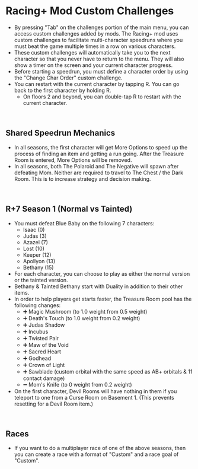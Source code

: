 # Racing+ Mod Custom Challenges

- By pressing "Tab" on the challenges portion of the main menu, you can access custom challenges added by mods. The Racing+ mod uses custom challenges to facilitate multi-character speedruns where you must beat the game multiple times in a row on various characters.
- These custom challenges will automatically take you to the next character so that you never have to return to the menu. They will also show a timer on the screen and your current character progress.
- Before starting a speedrun, you must define a character order by using the "Change Char Order" custom challenge.
- You can restart with the current character by tapping R. You can go back to the first character by holding R.
  - On floors 2 and beyond, you can double-tap R to restart with the current character.

<br />

## Shared Speedrun Mechanics

* In all seasons, the first character will get More Options to speed up the process of finding an item and getting a run going. After the Treasure Room is entered, More Options will be removed.
* In all seasons, both The Polaroid and The Negative will spawn after defeating Mom. Neither are required to travel to The Chest / the Dark Room. This is to increase strategy and decision making.

<br />

## R+7 Season 1 (Normal vs Tainted)

- You must defeat Blue Baby on the following 7 characters:
  - Isaac (0)
  - Judas (3)
  - Azazel (7)
  - Lost (10)
  - Keeper (12)
  - Apollyon (13)
  - Bethany (15)
- For each character, you can choose to play as either the normal version or the tainted version.
- Bethany & Tainted Bethany start with Duality in addition to their other items.
- In order to help players get starts faster, the Treasure Room pool has the following changes:
  - ➕ Magic Mushroom (to 1.0 weight from 0.5 weight)
  - ➕ Death's Touch (to 1.0 weight from 0.2 weight)
  - ➕ Judas Shadow
  - ➕ Incubus
  - ➕ Twisted Pair
  - ➕ Maw of the Void
  - ➕ Sacred Heart
  - ➕ Godhead
  - ➕ Crown of Light
  - ➕ Sawblade (custom orbital with the same speed as AB+ orbitals & 11 contact damage)
  - ➖ Mom's Knife (to 0 weight from 0.2 weight)
- On the first character, Devil Rooms will have nothing in them if you teleport to one from a Curse Room on Basement 1. (This prevents resetting for a Devil Room item.)

<br />

## Races

- If you want to do a multiplayer race of one of the above seasons, then you can create a race with a format of "Custom" and a race goal of "Custom".

<br />
